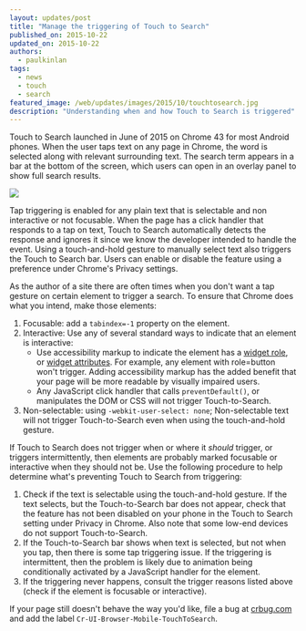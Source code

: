 ```yaml
---
layout: updates/post
title: "Manage the triggering of Touch to Search"
published_on: 2015-10-22
updated_on: 2015-10-22
authors:
  - paulkinlan
tags:
  - news
  - touch
  - search
featured_image: /web/updates/images/2015/10/touchtosearch.jpg
description: "Understanding when and how Touch to Search is triggered"
---
```


Touch to Search launched in June of 2015 on Chrome 43 for most Android phones. When
 the user taps text on any page in Chrome, the word is selected along with 
relevant surrounding text. The search term appears in a bar at the bottom of 
the screen, which users can open  in an overlay panel to show full search 
results.

<img src="/web/updates/images/2015/10/touchtosearch.gif" style="max-width: 100%" />

Tap triggering is enabled for any plain text that is selectable and non 
interactive or not focusable. When the page has a click handler that responds 
to a tap on text, Touch to Search automatically detects the response and ignores 
it since we know the developer intended to handle the event.  Using a 
touch-and-hold gesture to manually select text also triggers the Touch to Search 
bar.  Users can enable or disable the feature using a preference under Chrome's 
Privacy settings.

As the author of a site there are often times when you don't want a tap gesture 
on certain element to trigger a search. To ensure that Chrome does what you 
intend, make those elements:

1. Focusable: add a `tabindex=-1` property on the element.
1. Interactive: Use any of several standard ways to indicate that an element is 
   interactive:
    * Use accessibility markup to indicate the element has a 
      [w](https://www.w3.org/TR/wai-aria/roles#widget_roles)[i](https://www.w3.org/TR/wai-aria/roles#widget_roles)[dget 
      role](https://www.w3.org/TR/wai-aria/roles#widget_roles), or [widget 
      attributes](https://www.w3.org/TR/wai-aria/states_and_properties#attrs_widgets). 
       For example, any element with role=button won't trigger.  Adding 
      accessibility markup has the added benefit that your page will be more 
      readable by visually impaired users.
    * Any JavaScript click handler that calls `preventDefault()`, or manipulates 
      the DOM or CSS will not trigger Touch-to-Search.
1. Non-selectable: using `-webkit-user-select: none`;  Non-selectable text will 
   not trigger Touch-to-Search even when using the touch-and-hold gesture.

If Touch to Search does not trigger when or where it _should_ trigger, or 
triggers intermittently, then elements are probably marked focusable or 
interactive when they should not be.  Use the following procedure to help 
determine what's preventing Touch to Search from triggering:

1. Check if the text is selectable using the touch-and-hold gesture.  If the 
   text selects, but the Touch-to-Search bar does not appear, check that the 
   feature has not been disabled on your phone in the Touch to Search setting 
   under Privacy in Chrome.  Also note that some low-end devices do not support 
   Touch-to-Search.
1. If the Touch-to-Search bar shows when text is selected, but not when you tap, 
   then there is some tap triggering issue.  If the triggering is intermittent, 
   then the problem is likely due to animation being conditionally activated by 
   a JavaScript handler for the element.
1. If the triggering never happens, consult the trigger reasons listed above 
   (check if the element is focusable or interactive).

If your page still doesn't behave the way you'd like, file a bug at 
[crbug.com](https://crbug.com) and add the label 
`Cr-UI-Browser-Mobile-TouchToSearch`.
